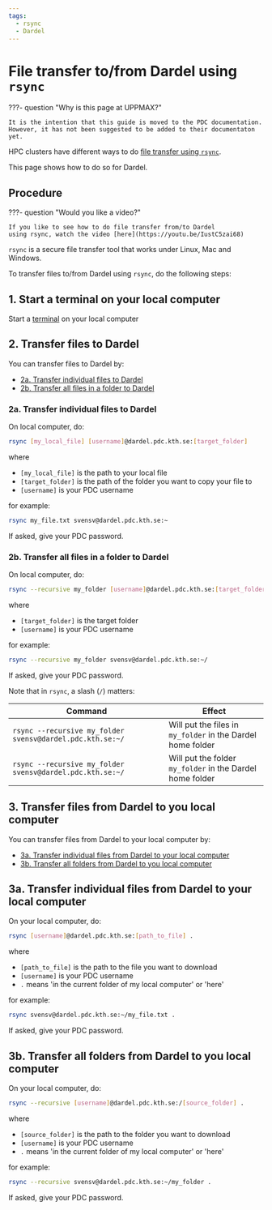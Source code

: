 ```yaml
---
tags:
  - rsync
  - Dardel
---
```


# File transfer to/from Dardel using `rsync`

???- question "Why is this page at UPPMAX?"

    It is the intention that this guide is moved to the PDC documentation.
    However, it has not been suggested to be added to their documentaton
    yet.

HPC clusters have different ways to do
[file transfer using `rsync`](file_transfer_using_rsync.md).

This page shows how to do so for Dardel.

## Procedure

???- question "Would you like a video?"

    If you like to see how to do file transfer from/to Dardel
    using rsync, watch the video [here](https://youtu.be/IustC5zai68)

`rsync` is a secure file transfer tool that works under Linux, Mac and Windows.

To transfer files to/from Dardel using `rsync`, do
the following steps:

## 1. Start a terminal on your local computer

Start a [terminal](../software/terminal.md) on your local computer

## 2. Transfer files to Dardel

You can transfer files to Dardel by:

- [2a. Transfer individual files to Dardel](#2a-transfer-individual-files-to-dardel)
- [2b. Transfer all files in a folder to Dardel](#2b-transfer-all-files-in-a-folder-to-dardel)

### 2a. Transfer individual files to Dardel

On local computer, do:

```bash
rsync [my_local_file] [username]@dardel.pdc.kth.se:[target_folder]
```

where

- `[my_local_file]` is the path to your local file
- `[target_folder]` is the path of the folder you want to copy your file to
- `[username]` is your PDC username

for example:

```bash
rsync my_file.txt svensv@dardel.pdc.kth.se:~
```

If asked, give your PDC password.

### 2b. Transfer all files in a folder to Dardel

On local computer, do:

```bash
rsync --recursive my_folder [username]@dardel.pdc.kth.se:[target_folder]
```

where

- `[target_folder]` is the target folder
- `[username]` is your PDC username

for example:

```bash
rsync --recursive my_folder svensv@dardel.pdc.kth.se:~/
```

If asked, give your PDC password.


Note that in `rsync`, a slash (`/`) matters:

Command                                                            |Effect
-------------------------------------------------------------------|------------------------------------------------------------
`rsync --recursive my_folder svensv@dardel.pdc.kth.se:~/` |Will put the files in `my_folder` in the Dardel home folder
`rsync --recursive my_folder svensv@dardel.pdc.kth.se:~/`|Will put the folder `my_folder` in the Dardel home folder

## 3. Transfer files from Dardel to you local computer

You can transfer files from Dardel to your local computer by:

- [3a. Transfer individual files from Dardel to your local computer](#3a-transfer-individual-files-from-dardel-to-your-local-computer)
- [3b. Transfer all folders from Dardel to you local computer](#3b-transfer-all-folders-from-dardel-to-you-local-computer)

## 3a. Transfer individual files from Dardel to your local computer

On your local computer, do:

```bash
rsync [username]@dardel.pdc.kth.se:[path_to_file] .
```

where

- `[path_to_file]` is the path to the file you want to download
- `[username]` is your PDC username
- `.` means 'in the current folder of my local computer' or 'here'

for example:

```bash
rsync svensv@dardel.pdc.kth.se:~/my_file.txt .
```

If asked, give your PDC password.


## 3b. Transfer all folders from Dardel to you local computer

On your local computer, do:

```bash
rsync --recursive [username]@dardel.pdc.kth.se:/[source_folder] .
```

where

- `[source_folder]` is the path to the folder you want to download
- `[username]` is your PDC username
- `.` means 'in the current folder of my local computer' or 'here'

for example:

```bash
rsync --recursive svensv@dardel.pdc.kth.se:~/my_folder .
```

If asked, give your PDC password.
